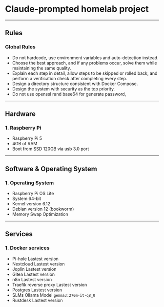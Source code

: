 # Claude-prompted homelab project

---

## Rules

### Global Rules
  - Do not hardcode, use environment variables and auto-detection instead.
  - Choose the best approach, and if any problems occur, solve them while maintaining the same quality.
  - Explain each step in detail, allow steps to be skipped or rolled back, and perform a verification check after completing every step.
  - Design a directory structure consistent with Docker Compose.
  - Design the system with security as the top priority.
  - Do not use openssl rand base64 for generate password, 

---

## Hardware

### 1. Raspberry Pi
  - Raspberry Pi 5
  - 4GB of RAM
  - Boot from SSD 120GB via usb 3.0 port

---

## Software & Operating System

### 1. Operating System
  - Raspberry Pi OS Lite
  - System 64-bit
  - Kernel version 6.12
  - Debian version 12 (bookworm)
  - Memory Swap Optimization

---

## Services

### 1. Docker services
  - Pi-hole Lastest version
  - Nextcloud Lastest version
  - Joplin Lastest version
  - Gitea Lastest version
  - n8n Lastest version
  - Traefik reverse proxy Lastest version
  - Postgres Lastest version
  - SLMs Ollama Model `gemma3:270m-it-q8_0`
  - Rustdesk Lastest version

